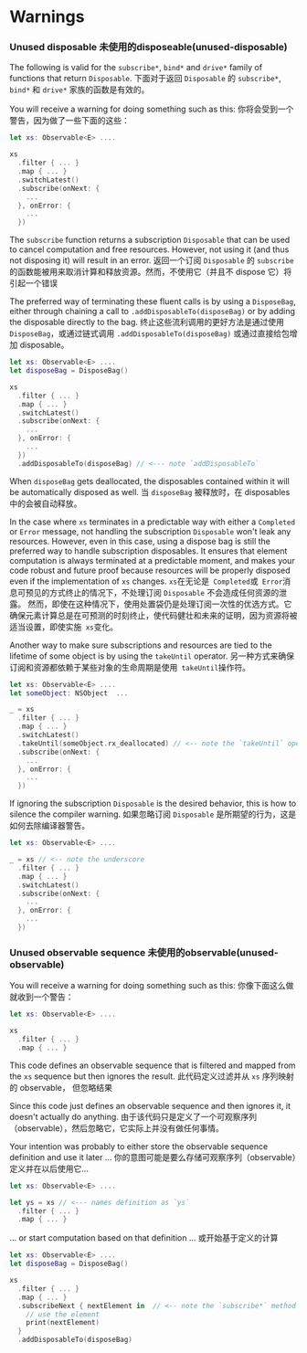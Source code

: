Warnings
========

### <a name="unused-disposable"></a>Unused disposable 未使用的disposeable(unused-disposable)

The following is valid for the `subscribe*`, `bind*` and `drive*` family of functions that return `Disposable`.
下面对于返回 `Disposable` 的 `subscribe*`, `bind*` 和 `drive*` 家族的函数是有效的。

You will receive a warning for doing something such as this:
你将会受到一个警告，因为做了一些下面的这些：

```Swift
let xs: Observable<E> ....

xs
  .filter { ... }
  .map { ... }
  .switchLatest()
  .subscribe(onNext: {
    ...
  }, onError: {
    ...
  })
```

The `subscribe` function returns a subscription `Disposable` that can be used to cancel computation and free resources.  However, not using it (and thus not disposing it) will result in an error.
返回一个订阅 `Disposable` 的 `subscribe` 的函数能被用来取消计算和释放资源。然而，不使用它（并且不 dispose 它）将引起一个错误

The preferred way of terminating these fluent calls is by using a `DisposeBag`, either through chaining a call to `.addDisposableTo(disposeBag)` or by adding the disposable directly to the bag.
终止这些流利调用的更好方法是通过使用 `DisposeBag`，或通过链式调用 `.addDisposableTo(disposeBag)` 或通过直接给包增加 disposable。

```Swift
let xs: Observable<E> ....
let disposeBag = DisposeBag()

xs
  .filter { ... }
  .map { ... }
  .switchLatest()
  .subscribe(onNext: {
    ...
  }, onError: {
    ...
  })
  .addDisposableTo(disposeBag) // <--- note `addDisposableTo`
```

When `disposeBag` gets deallocated, the disposables contained within it will be automatically disposed as well.
当 `disposeBag` 被释放时，在 disposables 中的会被自动释放。

In the case where `xs` terminates in a predictable way with either a `Completed` or `Error` message, not handling the subscription `Disposable` won't leak any resources. However, even in this case, using a dispose bag is still the preferred way to handle subscription disposables. It ensures that element computation is always terminated at a predictable moment, and makes your code robust and future proof because resources will be properly disposed even if the implementation of `xs` changes.
`xs`在无论是` Completed`或` Error`消息可预见的方式终止的情况下，不处理订阅 `Disposable` 不会造成任何资源的泄露。 然而，即使在这种情况下，使用处置袋仍是处理订阅一次性的优选方式。它确保元素计算总是在可预测的时刻终止，使代码健壮和未来的证明，因为资源将被适当设置，即使实施` xs`变化。

Another way to make sure subscriptions and resources are tied to the lifetime of some object is by using the `takeUntil` operator.
另一种方式来确保订阅和资源都依赖于某些对象的生命周期是使用` takeUntil`操作符。

```Swift
let xs: Observable<E> ....
let someObject: NSObject  ...

_ = xs
  .filter { ... }
  .map { ... }
  .switchLatest()
  .takeUntil(someObject.rx_deallocated) // <-- note the `takeUntil` operator
  .subscribe(onNext: {
    ...
  }, onError: {
    ...
  })
```

If ignoring the subscription `Disposable` is the desired behavior, this is how to silence the compiler warning.
如果忽略订阅 `Disposable` 是所期望的行为，这是如何去除编译器警告。

```Swift
let xs: Observable<E> ....

_ = xs // <-- note the underscore
  .filter { ... }
  .map { ... }
  .switchLatest()
  .subscribe(onNext: {
    ...
  }, onError: {
    ...
  })
```

### <a name="unused-observable"></a>Unused observable sequence 未使用的observable(unused-observable)

You will receive a warning for doing something such as this:
你像下面这么做就收到一个警告：

```Swift
let xs: Observable<E> ....

xs
  .filter { ... }
  .map { ... }
```

This code defines an observable sequence that is filtered and mapped from the `xs` sequence but then ignores the result.
此代码定义过滤并从 `xs` 序列映射的 observable， 但忽略结果

Since this code just defines an observable sequence and then ignores it, it doesn't actually do anything.
由于该代码只是定义了一个可观察序列（observable），然后忽略它，它实际上并没有做任何事情。

Your intention was probably to either store the observable sequence definition and use it later ...
你的意图可能是要么存储可观察序列（observable）定义并在以后使用它...

```Swift
let xs: Observable<E> ....

let ys = xs // <--- names definition as `ys`
  .filter { ... }
  .map { ... }
```

... or start computation based on that definition
... 或开始基于定义的计算

```Swift
let xs: Observable<E> ....
let disposeBag = DisposeBag()

xs
  .filter { ... }
  .map { ... }
  .subscribeNext { nextElement in  // <-- note the `subscribe*` method
    // use the element
    print(nextElement)
  }
  .addDisposableTo(disposeBag)
```
